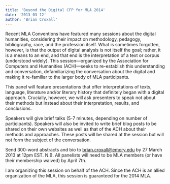 ```yaml
---
title: 'Beyond the Digital CFP for MLA 2014'
date: '2013-03-12'
author: 'Brian Croxall'
---
```

Recent MLA Conventions have featured many sessions about the digital humanities, considering their impact on methodology, pedagogy, bibliography, race, and the profession itself. What is sometimes forgotten, however, is that the output of digital analysis is not itself the goal; rather, it is a means to an end, and that end is the interpretation of a text or corpus (understood widely). This session—organized by the Association for Computers and Humanities (ACH)—seeks to re-establish this understanding and conversation, defamiliarizing the conversation about the digital and making it re-familiar to the larger body of MLA participants.

This panel will feature presentations that offer interpretations of texts, language, literature and/or literary history that definitely began with a digital approach. Crucially, however, we will ask presenters to speak not about their methods but instead about their interpretation, results, and conclusions.

Speakers will give brief talks (5-7 minutes, depending on number of participants). Speakers will also be invited to write brief blog posts to be shared on their own websites as well as that of the ACH about their methods and approaches. These posts will be shared at the session but will not form the subject of the conversation.

Send 300-word abstracts and bio to [brian.croxall@emory.edu](mailto:brian.croxall@emory.edu) by 27 March 2013 at 12pm EST. N.B. All panelists will need to be MLA members (or have their membership waived) by April 7th.

I am organizing this session on behalf of the ACH. Since the ACH is an allied organization of the MLA, this session is guaranteed for the 2014 MLA.